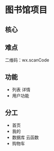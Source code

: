# 图书馆项目
## 核心
## 难点
  二维码：wx.scanCode
## 功能
  - 列表 详情
  - 用户功能
## 分工
  - 首页
  - 我的
  - 数据库 云函数
  - 购物车